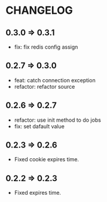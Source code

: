 # CHANGELOG

## 0.3.0 => 0.3.1

- fix: fix redis config assign

## 0.2.7 => 0.3.0

- feat: catch connection exception
- refactor: refactor source

## 0.2.6 => 0.2.7

- refactor: use init method to do jobs
- fix: set dafault value

## 0.2.3 => 0.2.6

- Fixed cookie expires time.

## 0.2.2 => 0.2.3

- Fixed expires time.
